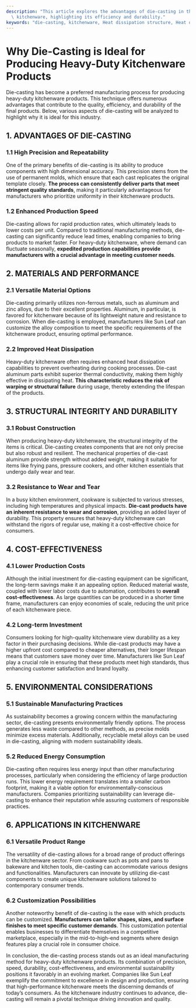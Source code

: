 ```yaml
---
description: "This article explores the advantages of die-casting in the production of heavy-duty\
  \ kitchenware, highlighting its efficiency and durability."
keywords: "die-casting, kitchenware, Heat dissipation structure, Heat dissipation fins"
---
```

# Why Die-Casting is Ideal for Producing Heavy-Duty Kitchenware Products

Die-casting has become a preferred manufacturing process for producing heavy-duty kitchenware products. This technique offers numerous advantages that contribute to the quality, efficiency, and durability of the final products. Below, various aspects of die-casting will be analyzed to highlight why it is ideal for this industry.

## 1. ADVANTAGES OF DIE-CASTING

### 1.1 High Precision and Repeatability
One of the primary benefits of die-casting is its ability to produce components with high dimensional accuracy. This precision stems from the use of permanent molds, which ensure that each cast replicates the original template closely. **The process can consistently deliver parts that meet stringent quality standards**, making it particularly advantageous for manufacturers who prioritize uniformity in their kitchenware products.

### 1.2 Enhanced Production Speed
Die-casting allows for rapid production rates, which ultimately leads to lower costs per unit. Compared to traditional manufacturing methods, die-casting can significantly reduce lead times, enabling companies to bring products to market faster. For heavy-duty kitchenware, where demand can fluctuate seasonally, **expedited production capabilities provide manufacturers with a crucial advantage in meeting customer needs**.

## 2. MATERIALS AND PERFORMANCE

### 2.1 Versatile Material Options
Die-casting primarily utilizes non-ferrous metals, such as aluminum and zinc alloys, due to their excellent properties. Aluminum, in particular, is favored for kitchenware because of its lightweight nature and resistance to corrosion. When die-casting is employed, manufacturers like Sun Leaf can customize the alloy composition to meet the specific requirements of the kitchenware product, ensuring optimal performance.

### 2.2 Improved Heat Dissipation
Heavy-duty kitchenware often requires enhanced heat dissipation capabilities to prevent overheating during cooking processes. Die-cast aluminum parts exhibit superior thermal conductivity, making them highly effective in dissipating heat. **This characteristic reduces the risk of warping or structural failure** during usage, thereby extending the lifespan of the products.

## 3. STRUCTURAL INTEGRITY AND DURABILITY

### 3.1 Robust Construction
When producing heavy-duty kitchenware, the structural integrity of the items is critical. Die-casting creates components that are not only precise but also robust and resilient. The mechanical properties of die-cast aluminum provide strength without added weight, making it suitable for items like frying pans, pressure cookers, and other kitchen essentials that undergo daily wear and tear.

### 3.2 Resistance to Wear and Tear
In a busy kitchen environment, cookware is subjected to various stresses, including high temperatures and physical impacts. **Die-cast products have an inherent resistance to wear and corrosion**, providing an added layer of durability. This property ensures that heavy-duty kitchenware can withstand the rigors of regular use, making it a cost-effective choice for consumers.

## 4. COST-EFFECTIVENESS

### 4.1 Lower Production Costs
Although the initial investment for die-casting equipment can be significant, the long-term savings make it an appealing option. Reduced material waste, coupled with lower labor costs due to automation, contributes to **overall cost-effectiveness**. As large quantities can be produced in a shorter time frame, manufacturers can enjoy economies of scale, reducing the unit price of each kitchenware piece.

### 4.2 Long-term Investment
Consumers looking for high-quality kitchenware view durability as a key factor in their purchasing decisions. While die-cast products may have a higher upfront cost compared to cheaper alternatives, their longer lifespan means that customers save money over time. Manufacturers like Sun Leaf play a crucial role in ensuring that these products meet high standards, thus enhancing customer satisfaction and brand loyalty.

## 5. ENVIRONMENTAL CONSIDERATIONS

### 5.1 Sustainable Manufacturing Practices
As sustainability becomes a growing concern within the manufacturing sector, die-casting presents environmentally friendly options. The process generates less waste compared to other methods, as precise molds minimize excess materials. Additionally, recyclable metal alloys can be used in die-casting, aligning with modern sustainability ideals.

### 5.2 Reduced Energy Consumption
Die-casting often requires less energy input than other manufacturing processes, particularly when considering the efficiency of large production runs. This lower energy requirement translates into a smaller carbon footprint, making it a viable option for environmentally-conscious manufacturers. Companies prioritizing sustainability can leverage die-casting to enhance their reputation while assuring customers of responsible practices.

## 6. APPLICATIONS IN KITCHENWARE

### 6.1 Versatile Product Range
The versatility of die-casting allows for a broad range of product offerings in the kitchenware sector. From cookware such as pots and pans to bakeware and kitchen tools, die-casting can accommodate various designs and functionalities. Manufacturers can innovate by utilizing die-cast components to create unique kitchenware solutions tailored to contemporary consumer trends.

### 6.2 Customization Possibilities
Another noteworthy benefit of die-casting is the ease with which products can be customized. **Manufacturers can tailor shapes, sizes, and surface finishes to meet specific customer demands**. This customization potential enables businesses to differentiate themselves in a competitive marketplace, especially in the mid-to-high-end segments where design features play a crucial role in consumer choice.

In conclusion, the die-casting process stands out as an ideal manufacturing method for heavy-duty kitchenware products. Its combination of precision, speed, durability, cost-effectiveness, and environmental sustainability positions it favorably in an evolving market. Companies like Sun Leaf exemplify the commitment to excellence in design and production, ensuring that high-performance kitchenware meets the discerning demands of today’s consumers. As the kitchenware industry continues to advance, die-casting will remain a pivotal technique driving innovation and quality.
